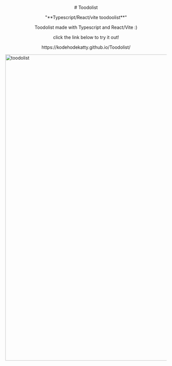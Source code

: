 <p align="center"># Toodolist</p>
<p align="center">"**Typescript/React/vite toodoolist**"</p>

<p align="center">
Toodolist made with Typescript and React/Vite :)</p>

<p align="center">click the link below to try it out!</p>

<p align="center">https://kodehodekatty.github.io/Toodolist/</p>
  
  

<img width="953" alt="toodolist" src="https://user-images.githubusercontent.com/112854862/227537395-a127205e-c86a-4aa9-92d1-3aa5f8cb23a2.png">
